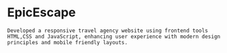 # EpicEscape
    Developed a responsive travel agency website using frontend tools HTML,CSS and JavaScript, enhancing user experience with modern design principles and mobile friendly layouts.

